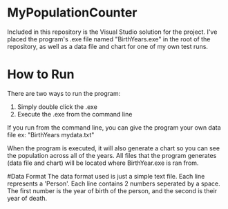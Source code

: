 # MyPopulationCounter

Included in this repository is the Visual Studio solution for the project. I've placed the program's .exe file named "BirthYears.exe" in the root of the repository, as well as a data file and chart for one of my own test runs.

# How to Run
There are two ways to run the program:
1) Simply double click the .exe
2) Execute the .exe from the command line

If you run from the command line, you can give the program your own data file
ex: "BirthYears mydata.txt"

When the program is executed, it will also generate a chart so you can see the population across all of the years. All files that the program generates (data file and chart) will be located where BirthYear.exe is ran from.

#Data Format
The data format used is just a simple text file. Each line represents a 'Person'. Each line contains 2 numbers seperated by a space. The first number is the year of birth of the person, and the second is their year of death.
